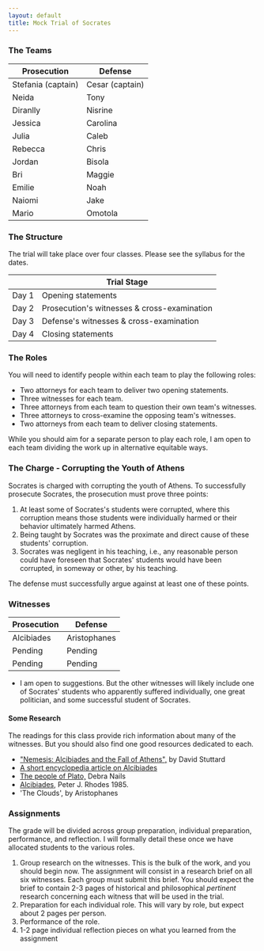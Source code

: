 ```yaml
---
layout: default
title: Mock Trial of Socrates 
---
```



### The Teams

| Prosecution     | Defense |
| ----------- | ----------- |
| Stefania (captain)      | Cesar (captain)      |
| Neida  		| Tony       |
| Diranlly 		| Nisrine        |
| Jessica  		| Carolina      |
| Julia 		 | Caleb       |
| Rebecca		  | Chris        |
| Jordan  		| Bisola       |
| Bri 			| Maggie       |
| Emilie 	 | Noah        |
| Naiomi	 | Jake       |
| Mario		 | Omotola      |

### The Structure

The trial will take place over four classes. Please see the syllabus for the dates. 

|     	 	| Trial Stage |
| ----------- 			| ----------- |
| Day 1     | Opening statements |
| Day 2     | Prosecution's witnesses & cross-examination      |
| Day 3 		| Defense's witnesses  & cross-examination     |
| Day 4 		| Closing statements       |

### The Roles 
You will need to identify people within each team to play the following roles: 

+ Two attorneys for each team to deliver two opening statements. 
+ Three witnesses for each team. 
+ Three attorneys from each team to question their own team's witnesses. 
+ Three attorneys to cross-examine the opposing team's witnesses. 
+ Two attorneys from each team to deliver closing statements. 

While you should aim for a separate person to play each role, I am open to each team dividing the work up in alternative equitable ways. 

### The Charge - Corrupting the Youth of Athens

Socrates is charged with corrupting the youth of Athens. To successfully prosecute Socrates, the prosecution must prove three points: 

1. At least some of Socrates's students were corrupted, where this corruption means those students were individually harmed or their behavior ultimately harmed Athens. 
2. Being taught by Socrates was the proximate and direct cause of these students' corruption. 
3. Socrates was negligent in his teaching, i.e., any reasonable person could have foreseen that Socrates' students would have been corrupted, in someway or other, by his teaching. 


The defense must successfully argue against at least one of these points. 


### Witnesses


| Prosecution    	 	| Defense |
| ----------- 			| ----------- |
| Alcibiades    		| Aristophanes      |
| 	Pending		    		 | 	Pending	     |
| 		Pending	   			  | 	Pending		     |

 - I am open to suggestions. But the other witnesses will likely include one of Socrates' students who apparently suffered individually, one great politician, and some successful student of Socrates. 

#### Some Research

The readings for this class provide rich information about many of the witnesses. But you should also find one good resources dedicated to each. 

+ ["Nemesis: Alcibiades and the Fall of Athens",](nemesis.pdf) by David Stuttard
+ [A short encyclopedia article on Alcibiades](https://www.worldhistory.org/Alcibiades/)
+ [The people of Plato,](people.pdf) Debra Nails
+ [Alcibiades](rhodes.pdf), Peter J. Rhodes 1985. 
+ 'The Clouds', by Aristophanes

### Assignments 
The grade will be divided across group preparation, individual preparation, performance, and reflection. I will formally detail these once we have allocated students to the various roles. 

1. Group research on the witnesses. This is the bulk of the work, and you should begin now. The assignment will consist in a research brief on all six witnesses. Each group must submit this brief. You should expect the brief to contain 2-3 pages of historical and philosophical *pertinent* research concerning each witness that will be used in the trial. 
2. Preparation for each individual role. This will vary by role, but expect about 2 pages per person. 
3. Performance of the role. 
4. 1-2 page individual reflection pieces on what you learned from the assignment 




